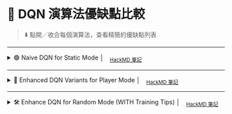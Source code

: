 # 🎰 DQN 演算法優缺點比較  
> ⬇️ 點開／收合每個演算法，查看精簡的優缺點列表  

---

<details>
<summary>🟢 Naive DQN for Static Mode  │ <sub><a href="https://hackmd.io/@1wquA7--QryPpt4pYcCWsQ/r1Uvc531el" target="_blank">HackMD 筆記</a></sub></summary>

### ✅ 優點
- **實作簡單**：只需一個 Q-network 作為基線  
- **計算量低**：無需額外機制，適用於狀態轉移固定、靜態環境  
- **易於調試**：結構單純，快速定位問題  

### ❌ 缺點
- **高估偏差**：使用單一網路同時選擇與評估動作  
- **收斂緩慢**：缺乏穩定化手段，對環境變化難以適應  
- **震盪大**：在複雜或隨機場景下表現不穩定  

</details>

---

<details>
<summary>🔵 Enhanced DQN Variants for Player Mode │ <sub><a href="https://hackmd.io/@1wquA7--QryPpt4pYcCWsQ/SyJdxaelxg" target="_blank">HackMD 筆記</a></sub></summary>

### ✅ 優點
- **Double DQN** 減少 overestimation bias  
- **Dueling DQN** 將狀態價值與動作優勢分離，提升策略表現  
- **Prioritized Experience Replay** 加速對高誤差樣本的學習  
- **NoisyNet / Rainbow** 等一體化方案可進一步增強探索  

### ❌ 缺點
- **結構複雜**：多網路分支或機制，超參數增多  
- **運算量大**：需維護 target network、優先回放等額外計算  
- **調參成本高**：需要在不同變體間選擇與調整  

</details>

---

<details>
<summary>🛠 Enhance DQN for Random Mode (WITH Training Tips) │ <sub><a href="https://hackmd.io/@1wquA7--QryPpt4pYcCWsQ/r1Uvc531el" target="_blank">HackMD 筆記</a></sub></summary>

### ✅ 優點
- **泛化能力佳**：能適應隨機起點的場景  
- **穩定性提升**：結合多種增強技術，學到更穩定的策略  

### ❌ 缺點
- **訓練不穩定**：隨機性高，reward variance 大  
- **收斂難度增加**：需更多訓練技巧與調參  

### 📝 Training Tips
- **Gradient Clipping**：使用 `gradient_clip_val`（例如 1.0）防止梯度爆炸  
- **Learning Rate Scheduling**：StepLR 或 CosineAnnealing 衰減學習率  
- **Target Network Update**：適度加快 `target_net` 同步頻率  
- **ε-Greedy Decay**：線性或指數衰減 ε，平衡探索與利用  
- **Prioritized Replay**：重點學習高 TD-error 的樣本  
- **Reward Shaping**：加入中間獎勵，降低 sparse reward 的困難度  

</details>
